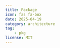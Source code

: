 ```yaml
---
title: Package
icon: fas fa-box
date: 2025-04-19
category: architecture
tag: 
    - pkg
license: MIT
---
```


